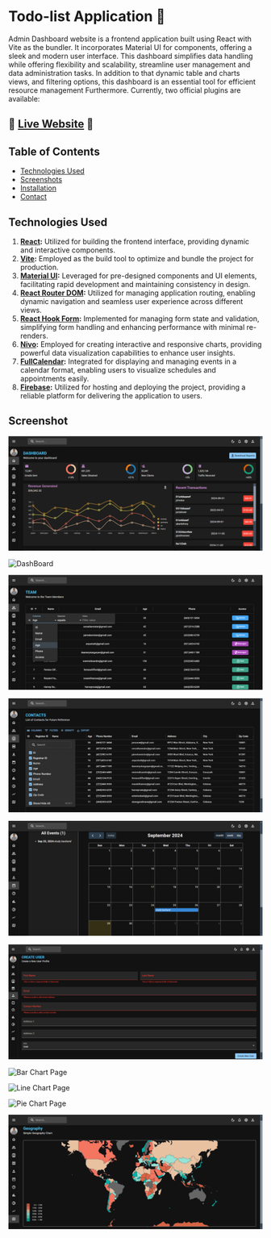 # Todo-list Application 🙌

Admin Dashboard website is a frontend application built using React with Vite as the bundler. It incorporates Material UI for components, offering a sleek and modern user interface. This dashboard simplifies data handling while offering flexibility and scalability, streamline user management and data administration tasks. In addition to that dynamic table and charts views, and filtering options, this dashboard is an essential tool for efficient resource management Furthermore.
Currently, two official plugins are available:

## 🌟 [Live Website](https://admin-dashboard-52b2d.firebaseapp.com/) 🌟

## Table of Contents

- [Technologies Used](#technologies-used)
- [Screenshots](#screenshots)
- [Installation](#Installation)
- [Contact](#contact)
  
## Technologies Used
1. **[React](https://react.dev/learn):** Utilized for building the frontend interface, providing dynamic and interactive components.
2. **[Vite](https://vitejs.dev/guide/):** Employed as the build tool to optimize and bundle the project for production.
3. **[Material UI](https://mui.com/material-ui/getting-started/installation/):** Leveraged for pre-designed components and UI elements, facilitating rapid development and maintaining consistency in design.
4. **[React Router DOM](https://reactrouter.com/):** Utilized for managing application routing, enabling dynamic navigation and seamless user experience across different views.
5. **[React Hook Form](https://react-hook-form.com/):** Implemented for managing form state and validation, simplifying form handling and enhancing performance with minimal re-renders.
6. **[Nivo](https://nivo.rocks/):** Employed for creating interactive and responsive charts, providing powerful data visualization capabilities to enhance user insights. 
7. **[FullCalendar](https://fullcalendar.io/):** Integrated for displaying and managing events in a calendar format, enabling users to visualize schedules and appointments easily.
8. **[Firebase](https://firebase.google.com/?hl=en):** Utilized for hosting and deploying the project, providing a reliable platform for delivering the application to users.

## Screenshot

![DashBoard](screenshots/dashboard.png)

![DashBoard](screenshots/dashboard-light.png)

![Team Page](screenshots/team.png)

![Contacts Page](screenshots/contacts.png)

![Calender Page](screenshots/calender.png)

![Form Page](screenshots/form.png)

![Bar Chart Page](screenshots/bar.png)

![Line Chart Page](screenshots/line.png)

![Pie Chart Page](screenshots/pie.png)

![Geography Page](screenshots/geo-chart.png)
